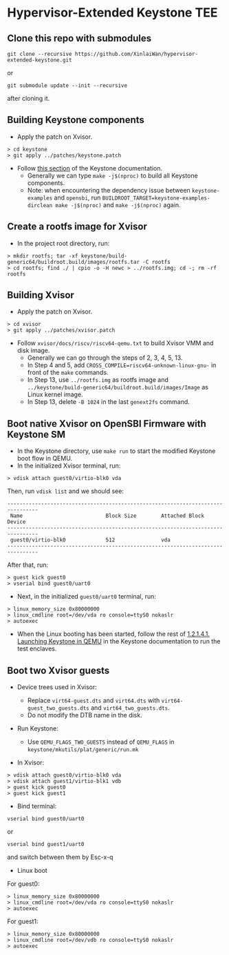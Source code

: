 # Hypervisor-Extended Keystone TEE

## Clone this repo with submodules

```
git clone --recursive https://github.com/XinlaiWan/hypervisor-extended-keystone.git
```
or
```
git submodule update --init --recursive
```
after cloning it.

## Building Keystone components

- Apply the patch on Xvisor.

```
> cd keystone
> git apply ../patches/keystone.patch
```

- Follow [this section](https://docs.keystone-enclave.org/en/latest/Getting-Started/Running-Keystone-with-QEMU.html) of the Keystone documentation.
  - Generally we can type `make -j$(nproc)` to build all Keystone components.
  - Note: when encountering the dependency issue between `keystone-examples` and `opensbi`, 
    run `BUILDROOT_TARGET=keystone-examples-dirclean make -j$(nproc)` and `make -j$(nproc)` again.

## Create a rootfs image for Xvisor

- In the project root directory, run:

```
> mkdir rootfs; tar -xf keystone/build-generic64/buildroot.build/images/rootfs.tar -C rootfs
> cd rootfs; find ./ | cpio -o -H newc > ../rootfs.img; cd -; rm -rf rootfs
```

## Building Xvisor

- Apply the patch on Xvisor.

```
> cd xvisor
> git apply ../patches/xvisor.patch
```

- Follow `xvisor/docs/riscv/riscv64-qemu.txt` to build Xvisor VMM and disk image.
  - Generally we can go through the steps of 2, 3, 4, 5, 13.
  - In Step 4 and 5, add `CROSS_COMPILE=riscv64-unknown-linux-gnu-` in front of the `make` commands.
  - In Step 13, use `../rootfs.img` as rootfs image and `../keystone/build-generic64/buildroot.build/images/Image` as Linux kernel image.
  - In Step 13, delete `-B 1024` in the last `genext2fs` command.

## Boot native Xvisor on OpenSBI Firmware with Keystone SM

- In the Keystone directory, use `make run` to start the modified Keystone boot flow in QEMU.
- In the initialized Xvisor terminal, run:

```
> vdisk attach guest0/virtio-blk0 vda
```

Then, run `vdisk list` and we should see:

```
--------------------------------------------------------------------------------
 Name                           Block Size        Attached Block Device         
--------------------------------------------------------------------------------
 guest0/virtio-blk0             512               vda                           
--------------------------------------------------------------------------------
```

After that, run:

```
> guest kick guest0
> vserial bind guest0/uart0
```

- Next, in the initialized `guest0/uart0` terminal, run:

```
> linux_memory_size 0x80000000
> linux_cmdline root=/dev/vda ro console=ttyS0 nokaslr
> autoexec
```

- When the Linux booting has been started, follow the rest of [1.2.1.4.1. Launching Keystone in QEMU](https://docs.keystone-enclave.org/en/latest/Getting-Started/QEMU-Run-Tests.html) in the Keystone documentation to run the test enclaves.

## Boot two Xvisor guests

- Device trees used in Xvisor:
  - Replace `virt64-guest.dts` and `virt64.dts` with `virt64-guest_two_guests.dts` and `virt64_two_guests.dts`.
  - Do not modify the DTB name in the disk.

- Run Keystone:
  - Use `QEMU_FLAGS_TWO_GUESTS` instead of `QEMU_FLAGS` in `keystone/mkutils/plat/generic/run.mk`

- In Xvisor:

```
> vdisk attach guest0/virtio-blk0 vda
> vdisk attach guest1/virtio-blk1 vdb
> guest kick guest0
> guest kick guest1
```

- Bind terminal:

```
vserial bind guest0/uart0
```
or
```
vserial bind guest1/uart0
```
and switch between them by Esc-x-q

- Linux boot

For guest0:
```
> linux_memory_size 0x80000000
> linux_cmdline root=/dev/vda ro console=ttyS0 nokaslr
> autoexec
```

For guest1:
```
> linux_memory_size 0x80000000
> linux_cmdline root=/dev/vdb ro console=ttyS0 nokaslr
> autoexec
```
